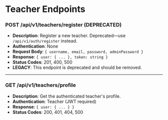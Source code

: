 # Teacher Endpoints

### POST /api/v1/teachers/register (DEPRECATED)
- **Description**: Register a new teacher. Deprecated—use `/api/v1/auth/register` instead.
- **Authentication**: None
- **Request Body**: `{ username, email, password, adminPassword }`
- **Response**: `{ user: { ... }, token: string }`
- **Status Codes**: 201, 400, 500
- **LEGACY**: This endpoint is deprecated and should be removed.

---

### GET /api/v1/teachers/profile
- **Description**: Get the authenticated teacher's profile.
- **Authentication**: Teacher (JWT required)
- **Response**: `{ user: { ... } }`
- **Status Codes**: 200, 401, 404, 500
